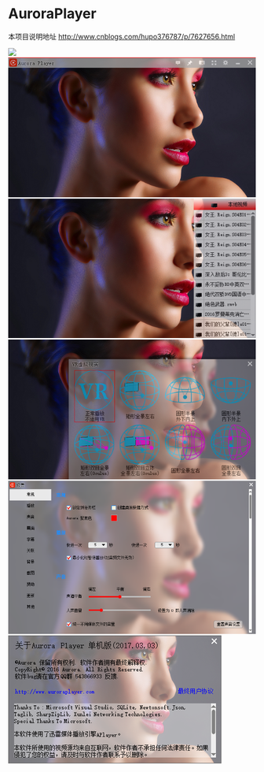 # AuroraPlayer

本项目说明地址 http://www.cnblogs.com/hupo376787/p/7627656.html


![](https://github.com/hupo376787/AuroraPlayer/blob/master/298986/201710/298986-20171004230001615-1581493803.png)
![](https://github.com/hupo376787/AuroraPlayer/blob/master/298986-20171004224453349-1133606250.png)
![](https://github.com/hupo376787/AuroraPlayer/blob/master/298986-20171004224514286-1339872540.png)
![](https://github.com/hupo376787/AuroraPlayer/blob/master/298986-20171004224528365-660321419.png)
![](https://github.com/hupo376787/AuroraPlayer/blob/master/298986-20171004224542458-1925040570.png)
![](https://github.com/hupo376787/AuroraPlayer/blob/master/298986-20171004224550286-1877335564.png)
